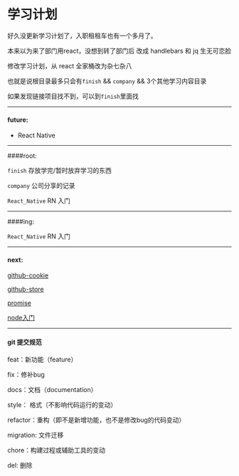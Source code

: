 学习计划
======

好久没更新学习计划了，入职租租车也有一个多月了。

本来以为来了部门用react，没想到转了部门后 改成 handlebars 和 jq 生无可恋脸

修改学习计划，从 react 全家桶改为杂七杂八

也就是说根目录最多只会有`finish` && `company` && 3个其他学习内容目录

如果发现链接项目找不到，可以到`finish`里面找

----
#### future:

- React Native

----
####root: 

`finish` 存放学完/暂时放弃学习的东西

`company` 公司分享的记录

`React_Native`  RN 入门

_________

####ing:

`React_Native`  RN 入门

_________

#### next:

[github-cookie](https://github.com/jaywcjlove/cookie.js)

[github-store](https://github.com/jaywcjlove/store.js)

[promise](http://javascript.ruanyifeng.com/advanced/promise.html)

[node入门](http://javascript.ruanyifeng.com/nodejs/basic.html)

____
#### git 提交规范

feat：新功能（feature）

fix：修补bug

docs：文档（documentation）

style： 格式（不影响代码运行的变动）

refactor：重构（即不是新增功能，也不是修改bug的代码变动）

migration: 文件迁移

chore：构建过程或辅助工具的变动

del: 删除